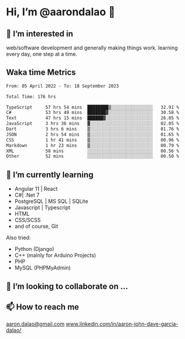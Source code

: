 # __Hi, I’m @aarondalao__ 👋 
## 👀 I’m interested in 
web/software development and generally making things work.
learning every day, one step at a time. 

## Waka time Metrics
<!--START_SECTION:waka-->

```txt
From: 05 April 2022 - To: 18 September 2023

Total Time: 176 hrs

TypeScript     57 hrs 54 mins  ████████▒░░░░░░░░░░░░░░░░   32.91 %
C#             53 hrs 49 mins  ███████▓░░░░░░░░░░░░░░░░░   30.58 %
Text           47 hrs 15 mins  ██████▓░░░░░░░░░░░░░░░░░░   26.85 %
JavaScript     3 hrs 36 mins   ▓░░░░░░░░░░░░░░░░░░░░░░░░   02.05 %
Dart           3 hrs 6 mins    ▒░░░░░░░░░░░░░░░░░░░░░░░░   01.76 %
JSON           2 hrs 54 mins   ▒░░░░░░░░░░░░░░░░░░░░░░░░   01.65 %
CSS            1 hr 41 mins    ▒░░░░░░░░░░░░░░░░░░░░░░░░   00.96 %
Markdown       1 hr 23 mins    ▒░░░░░░░░░░░░░░░░░░░░░░░░   00.79 %
XML            58 mins         ░░░░░░░░░░░░░░░░░░░░░░░░░   00.56 %
Other          52 mins         ░░░░░░░░░░░░░░░░░░░░░░░░░   00.50 %
```

<!--END_SECTION:waka-->

## 🌱 I’m currently learning 

- Angular 11 | React 
- C#| .Net 7
- PostgreSQL | MS SQL | SQLite
- Javascript | Typescript
- HTML 
- CSS/SCSS
- and of course, Git 


Also tried:
- Python (Django)
- C++ (mainly for Arduino Projects)
- PHP
- MySQL (PHPMyAdmin)


## 💞️ I’m looking to collaborate on ...

## 📫 How to reach me 
aaron.dalao@gmail.com
www.linkedin.com/in/aaron-john-dave-garcia-dalao/

<!---
aarondalao/aarondalao is a ✨ special ✨ repository because its `README.md` (this file) appears on your GitHub profile.
You can click the Preview link to take a look at your changes.
--->
